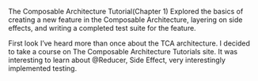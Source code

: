 The Composable Architecture Tutorial(Chapter 1)
Explored the basics of creating a new feature in the Composable Architecture, layering on side effects, and writing a completed test suite for the feature.

First look
I’ve heard more than once about the TCA architecture. I decided to take a course on The Composable Architecture Tutorials site. It was interesting to learn about @Reducer, Side Effect, very interestingly implemented testing.